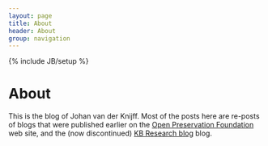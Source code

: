 ```yaml
---
layout: page
title: About
header: About
group: navigation
---
```

{% include JB/setup %}

# About
    
This is the blog of Johan van der Knijff. Most of the posts here are re-posts of blogs that were published earlier on the [Open Preservation Foundation](href="http://openpreservation.org/) web site, and the (now discontinued) [KB Research blog](http://blog.kbresearch.nl/) blog.


